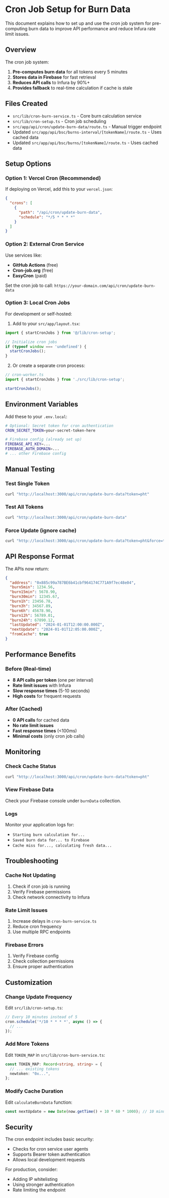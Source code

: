 # Cron Job Setup for Burn Data

This document explains how to set up and use the cron job system for pre-computing burn data to improve API performance and reduce Infura rate limit issues.

## Overview

The cron job system:
1. **Pre-computes burn data** for all tokens every 5 minutes
2. **Stores data in Firebase** for fast retrieval
3. **Reduces API calls** to Infura by 90%+
4. **Provides fallback** to real-time calculation if cache is stale

## Files Created

- `src/lib/cron-burn-service.ts` - Core burn calculation service
- `src/lib/cron-setup.ts` - Cron job scheduling
- `src/app/api/cron/update-burn-data/route.ts` - Manual trigger endpoint
- Updated `src/app/api/bsc/burns-interval/[tokenName]/route.ts` - Uses cached data
- Updated `src/app/api/bsc/burns/[tokenName]/route.ts` - Uses cached data

## Setup Options

### Option 1: Vercel Cron (Recommended)

If deploying on Vercel, add this to your `vercel.json`:

```json
{
  "crons": [
    {
      "path": "/api/cron/update-burn-data",
      "schedule": "*/5 * * * *"
    }
  ]
}
```

### Option 2: External Cron Service

Use services like:
- **GitHub Actions** (free)
- **Cron-job.org** (free)
- **EasyCron** (paid)

Set the cron job to call: `https://your-domain.com/api/cron/update-burn-data`

### Option 3: Local Cron Jobs

For development or self-hosted:

1. Add to your `src/app/layout.tsx`:
```typescript
import { startCronJobs } from '@/lib/cron-setup';

// Initialize cron jobs
if (typeof window === 'undefined') {
  startCronJobs();
}
```

2. Or create a separate cron process:
```typescript
// cron-worker.ts
import { startCronJobs } from './src/lib/cron-setup';

startCronJobs();
```

## Environment Variables

Add these to your `.env.local`:

```bash
# Optional: Secret token for cron authentication
CRON_SECRET_TOKEN=your-secret-token-here

# Firebase config (already set up)
FIREBASE_API_KEY=...
FIREBASE_AUTH_DOMAIN=...
# ... other Firebase config
```

## Manual Testing

### Test Single Token
```bash
curl "http://localhost:3000/api/cron/update-burn-data?token=pht"
```

### Test All Tokens
```bash
curl "http://localhost:3000/api/cron/update-burn-data"
```

### Force Update (ignore cache)
```bash
curl "http://localhost:3000/api/cron/update-burn-data?token=pht&force=true"
```

## API Response Format

The APIs now return:
```json
{
  "address": "0x885c99a787BE6b41cbf964174C771A9f7ec48e04",
  "burn5min": 1234.56,
  "burn15min": 5678.90,
  "burn30min": 12345.67,
  "burn1h": 23456.78,
  "burn3h": 34567.89,
  "burn6h": 45678.90,
  "burn12h": 56789.01,
  "burn24h": 67890.12,
  "lastUpdated": "2024-01-01T12:00:00.000Z",
  "nextUpdate": "2024-01-01T12:05:00.000Z",
  "fromCache": true
}
```

## Performance Benefits

### Before (Real-time)
- **8 API calls per token** (one per interval)
- **Rate limit issues** with Infura
- **Slow response times** (5-10 seconds)
- **High costs** for frequent requests

### After (Cached)
- **0 API calls** for cached data
- **No rate limit issues**
- **Fast response times** (<100ms)
- **Minimal costs** (only cron job calls)

## Monitoring

### Check Cache Status
```bash
curl "http://localhost:3000/api/cron/update-burn-data?token=pht"
```

### View Firebase Data
Check your Firebase console under `burnData` collection.

### Logs
Monitor your application logs for:
- `Starting burn calculation for...`
- `Saved burn data for... to Firebase`
- `Cache miss for..., calculating fresh data...`

## Troubleshooting

### Cache Not Updating
1. Check if cron job is running
2. Verify Firebase permissions
3. Check network connectivity to Infura

### Rate Limit Issues
1. Increase delays in `cron-burn-service.ts`
2. Reduce cron frequency
3. Use multiple RPC endpoints

### Firebase Errors
1. Verify Firebase config
2. Check collection permissions
3. Ensure proper authentication

## Customization

### Change Update Frequency
Edit `src/lib/cron-setup.ts`:
```typescript
// Every 10 minutes instead of 5
cron.schedule('*/10 * * * *', async () => {
  // ...
});
```

### Add More Tokens
Edit `TOKEN_MAP` in `src/lib/cron-burn-service.ts`:
```typescript
const TOKEN_MAP: Record<string, string> = {
  // ... existing tokens
  newtoken: "0x...",
};
```

### Modify Cache Duration
Edit `calculateBurnData` function:
```typescript
const nextUpdate = new Date(now.getTime() + 10 * 60 * 1000); // 10 minutes
```

## Security

The cron endpoint includes basic security:
- Checks for cron service user agents
- Supports Bearer token authentication
- Allows local development requests

For production, consider:
- Adding IP whitelisting
- Using stronger authentication
- Rate limiting the endpoint 